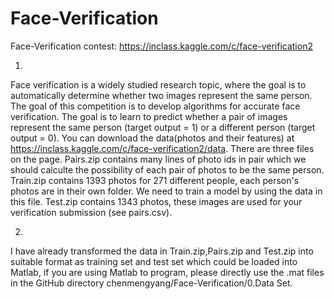 # Face-Verification
Face-Verification contest: https://inclass.kaggle.com/c/face-verification2

1.
  Face verification is a widely studied research topic, where the goal is to automatically determine whether two images represent the same person.
  The goal of this competition is to develop algorithms for accurate face verification. The goal is to learn to predict whether a pair of images represent the same person (target output = 1) or a different person (target output = 0).
  You can download the data(photos and their features) at https://inclass.kaggle.com/c/face-verification2/data.
  There are three files on the page.
  Pairs.zip contains many lines of photo ids in pair which we should calculte the possibility of each pair of photos to be the same person.
  Train.zip contains 1393 photos for 271 different people, each person's photos are in their own folder. We need to train a model by using the data in this file.
  Test.zip contains 1343 photos, these images are used for your verification submission (see pairs.csv).

2.
  I have already transformed the data in Train.zip,Pairs.zip and Test.zip into suitable format as training set and test set which could be loaded into Matlab, if you are using Matlab to program, please directly use the .mat files in the GitHub directory chenmengyang/Face-Verification/0.Data Set.
  
